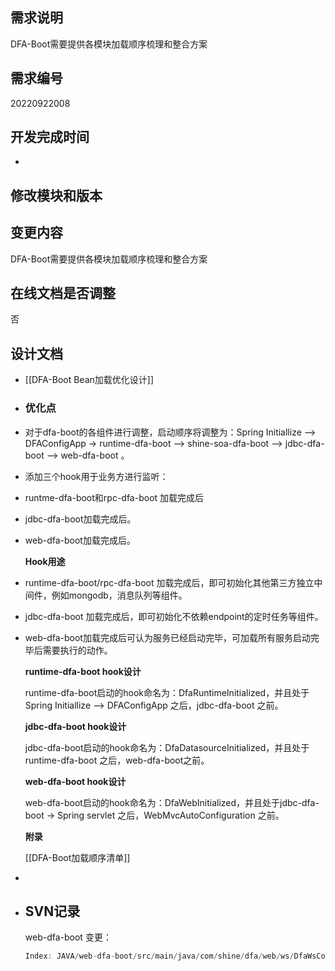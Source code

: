 ## 需求说明

DFA-Boot需要提供各模块加载顺序梳理和整合方案
## 需求编号

20220922008
## 开发完成时间
-
## 修改模块和版本
## 变更内容

DFA-Boot需要提供各模块加载顺序梳理和整合方案
## 在线文档是否调整

否
##  设计文档
- [[DFA-Boot Bean加载优化设计]]
- ### 优化点
- 对于dfa-boot的各组件进行调整，启动顺序将调整为：Spring Initiallize --> DFAConfigApp -> runtime-dfa-boot --> shine-soa-dfa-boot --> jdbc-dfa-boot -->  web-dfa-boot 。
- 添加三个hook用于业务方进行监听：
- runtme-dfa-boot和rpc-dfa-boot 加载完成后
- jdbc-dfa-boot加载完成后。
- web-dfa-boot加载完成后。	
  
  **Hook用途**
- runtime-dfa-boot/rpc-dfa-boot 加载完成后，即可初始化其他第三方独立中间件，例如mongodb，消息队列等组件。
- jdbc-dfa-boot 加载完成后，即可初始化不依赖endpoint的定时任务等组件。
- web-dfa-boot加载完成后可认为服务已经启动完毕，可加载所有服务启动完毕后需要执行的动作。
  
  **runtime-dfa-boot hook设计**
  
  runtime-dfa-boot启动的hook命名为：DfaRuntimeInitialized，并且处于Spring Initiallize --> DFAConfigApp  之后，jdbc-dfa-boot 之前。
  
  **jdbc-dfa-boot hook设计**
  
  jdbc-dfa-boot启动的hook命名为：DfaDatasourceInitialized，并且处于runtime-dfa-boot  之后，web-dfa-boot之前。
  
  **web-dfa-boot hook设计**
  
  web-dfa-boot启动的hook命名为：DfaWebInitialized，并且处于jdbc-dfa-boot -> Spring servlet  之后，WebMvcAutoConfiguration 之前。
  
  **附录**
  
  [[DFA-Boot加载顺序清单]]
-
- ## SVN记录
  
  web-dfa-boot 变更：
  
  
  ```java 
  Index: JAVA/web-dfa-boot/src/main/java/com/shine/dfa/web/ws/DfaWsController.java
  ```